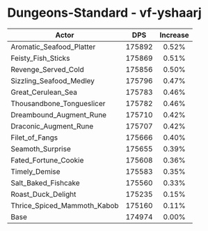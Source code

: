# Dungeons-Standard - vf-yshaarj
| Actor | DPS | Increase |
|---|:---:|:---:|
|Aromatic_Seafood_Platter|175892|0.52%|
|Feisty_Fish_Sticks|175869|0.51%|
|Revenge_Served_Cold|175856|0.50%|
|Sizzling_Seafood_Medley|175796|0.47%|
|Great_Cerulean_Sea|175783|0.46%|
|Thousandbone_Tongueslicer|175782|0.46%|
|Dreambound_Augment_Rune|175710|0.42%|
|Draconic_Augment_Rune|175707|0.42%|
|Filet_of_Fangs|175666|0.40%|
|Seamoth_Surprise|175655|0.39%|
|Fated_Fortune_Cookie|175608|0.36%|
|Timely_Demise|175583|0.35%|
|Salt_Baked_Fishcake|175560|0.33%|
|Roast_Duck_Delight|175235|0.15%|
|Thrice_Spiced_Mammoth_Kabob|175160|0.11%|
|Base|174974|0.00%|
